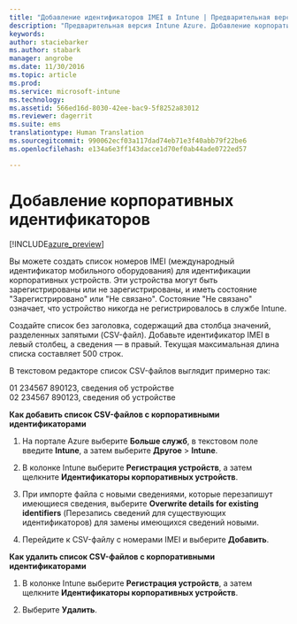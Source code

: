```yaml
---
title: "Добавление идентификаторов IMEI в Intune | Предварительная версия Intune Azure | Документация Майкрософт"
description: "Предварительная версия Intune Azure. Добавление корпоративных идентификаторов (номеров IMEI) в Microsoft Intune. "
keywords: 
author: staciebarker
ms.author: stabark
manager: angrobe
ms.date: 11/30/2016
ms.topic: article
ms.prod: 
ms.service: microsoft-intune
ms.technology: 
ms.assetid: 566ed16d-8030-42ee-bac9-5f8252a83012
ms.reviewer: dagerrit
ms.suite: ems
translationtype: Human Translation
ms.sourcegitcommit: 990062ecf03a117dad74eb71e3f40abb79f22be6
ms.openlocfilehash: e134a6e3ff143dacce1d70ef0ab44ade0722ed57

---
```


# <a name="add-corporate-identifiers"></a>Добавление корпоративных идентификаторов

[!INCLUDE[azure_preview](../includes/azure_preview.md)]

Вы можете создать список номеров IMEI (международный идентификатор мобильного оборудования) для идентификации корпоративных устройств. Эти устройства могут быть зарегистрированы или не зарегистрированы, и иметь состояние "Зарегистрировано" или "Не связано". Состояние "Не связано" означает, что устройство никогда не регистрировалось в службе Intune.

Создайте список без заголовка, содержащий два столбца значений, разделенных запятыми (CSV-файл). Добавьте идентификатор IMEI в левый столбец, а сведения — в правый. Текущая максимальная длина списка составляет 500 строк.

В текстовом редакторе список CSV-файлов выглядит примерно так:

01 234567 890123, сведения об устройстве</br>
02 234567 890123, сведения об устройстве

**Как добавить список CSV-файлов с корпоративными идентификаторами**

1. На портале Azure выберите **Больше служб**, в текстовом поле введите **Intune**, а затем выберите **Другое** > **Intune**.

2. В колонке Intune выберите **Регистрация устройств**, а затем щелкните **Идентификаторы корпоративных устройств**.

3. При импорте файла с новыми сведениями, которые перезапишут имеющиеся сведения, выберите **Overwrite details for existing identifiers** (Перезапись сведений для существующих идентификаторов) для замены имеющихся сведений новыми.

4. Перейдите к CSV-файлу с номерами IMEI и выберите **Добавить**.

**Как удалить список CSV-файлов с корпоративными идентификаторами**

1. В колонке Intune выберите **Регистрация устройств**, а затем щелкните **Идентификаторы корпоративных устройств**.

2. Выберите **Удалить**.



<!--HONumber=Feb17_HO1-->


